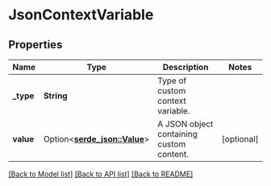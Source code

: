 # JsonContextVariable

## Properties

Name | Type | Description | Notes
------------ | ------------- | ------------- | -------------
**_type** | **String** | Type of custom context variable. | 
**value** | Option<[**serde_json::Value**](.md)> | A JSON object containing custom content. | [optional]

[[Back to Model list]](../README.md#documentation-for-models) [[Back to API list]](../README.md#documentation-for-api-endpoints) [[Back to README]](../README.md)



